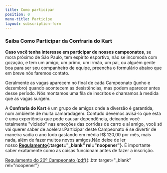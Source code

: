```yaml
---
title: Como participar
position: 0
menu-title: Participe
layout: subscription-form
---
```


### Saiba Como Participar da Confraria do Kart

**Caso você tenha interesse em participar de nossos campeonatos**, se mora próximo de São Paulo, tem espírito esportivo, não se incomoda com gozação, e tem um amigo, um primo, um irmão, um pai, ou alguém gente boa para ser seu companheiro de equipe, preencha o formulário abaixo que em breve nós faremos contato.

Geralmente as vagas aparecem no final de cada Campeonato (junho e dezembro) quando acontecem as desistências, mas podem aparecer antes desse período. Nós montamos uma fila de inscritos e chamamos à medida que as vagas surgem.

A **Confraria do Kart** é um grupo de amigos onde a diversão é garantida, num ambiente de muita camaradagem. Contudo devemos avisá-lo que esta é uma experiência que pode causar dependência, deixando você totalmente "viciado" nas emoções das corridas de carro e aí amigo, você só vai querer saber de acelerar.Participar deste Campeonato é se divertir de maneira sadia o ano todo gastando em média R$ 120,00 por mês, mais nada, além de fazer muitos novos amigos.Não deixe de ler nosso **[Regulamento](/_uploads/Regulamento_20_Campeonato_Confraria_do_Kart.pdf){:target="_blank" rel="noopener"}**. É importante saber exatamente como as coisas funcionam antes de fazer a inscrição.

[Regulamento do 20º Campeonato (pdf)](/_uploads/Regulamento_20_Campeonato_Confraria_do_Kart.pdf){:.btn target="_blank" rel="noopener"}
